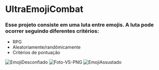 # UltraEmojiCombat

### Esse projeto consiste em uma luta entre emojis. A luta pode ocorrer seguindo diferentes critérios:
- RPG
- Aleatoriamente/randômicamente
- Critérios de pontuação

![EmojiDesconfiado](https://user-images.githubusercontent.com/54013675/185812128-762b9901-cbeb-49e8-b455-089a94e559f9.png)
![Foto-VS-PNG](https://user-images.githubusercontent.com/54013675/187084352-c2240089-07ed-487d-8abe-998df89276df.png)
![EmojiAssustado](https://user-images.githubusercontent.com/54013675/185812251-cfcbe476-d14c-4448-8475-5b915951b80c.png)
